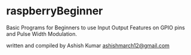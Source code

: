 # raspberryBeginner
Basic Programs for Beginners to use Input Output Features on GPIO pins and Pulse Width Modulation.

written and compiled by
Ashish Kumar
ashishmarch12@gmail.com
